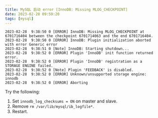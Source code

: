 ```yaml
---
title: MySQL 启动 error [InnoDB: Missing MLOG_CHECKPOINT]
date: 2023-02-28 09:59:20
tags: [mysql]
---
```






```
2023-02-28  9:38:50 0 [ERROR] InnoDB: Missing MLOG_CHECKPOINT at 6701716404 between the checkpoint 6701714063 and the end 6701716404.
2023-02-28  9:38:50 0 [ERROR] InnoDB: Plugin initialization aborted with error Generic error
2023-02-28  9:38:51 0 [Note] InnoDB: Starting shutdown...
2023-02-28  9:38:52 0 [ERROR] Plugin 'InnoDB' init function returned error.
2023-02-28  9:38:52 0 [ERROR] Plugin 'InnoDB' registration as a STORAGE ENGINE failed.
2023-02-28  9:38:52 0 [Note] Plugin 'FEEDBACK' is disabled.
2023-02-28  9:38:52 0 [ERROR] Unknown/unsupported storage engine: innodb
2023-02-28  9:38:52 0 [ERROR] Aborting
```





Try the following:

1. Set `innodb_log_checksums = ON` on master and slave.
2. Remove `rm /var/lib/mysql/ib_logfile*`.
3. Restart.